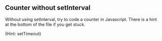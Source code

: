 ## Counter without setInterval

Without using setInterval, try to code a counter in Javascript. There is a hint at the bottom of the file if you get stuck.

<!-- 
let cnt = 0
function fn() {
    cnt++;
    console.log(cnt)
    setTimeout(fn, 1000)
}

setTimeout(fn,1000) -->





































































(Hint: setTimeout)